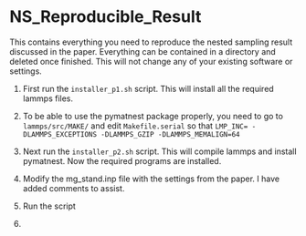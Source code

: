 # NS_Reproducible_Result
This contains everything you need to reproduce the nested sampling result discussed in the paper.
Everything can be contained in a directory and deleted once finished. This will not change any of your existing software or settings.

1) First run the `installer_p1.sh` script. This will install all the required lammps files.

2) To be able to use the pymatnest package properly, you need to go to `lammps/src/MAKE/` and edit `Makefile.serial` so that `LMP_INC= -DLAMMPS_EXCEPTIONS -DLAMMPS_GZIP -DLAMMPS_MEMALIGN=64`

3) Next run the `installer_p2.sh` script. This will compile lammps and install pymatnest. Now the required programs are installed.

4) Modify the mg_stand.inp file with the settings from the paper. I have added comments to assist.
  
5) Run the script
7) 
